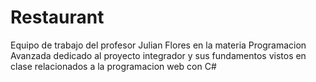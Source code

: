# Restaurant
Equipo de trabajo del profesor Julian Flores en la materia Programacion Avanzada dedicado al proyecto integrador y sus fundamentos vistos en clase relacionados a la programacion web con C#
